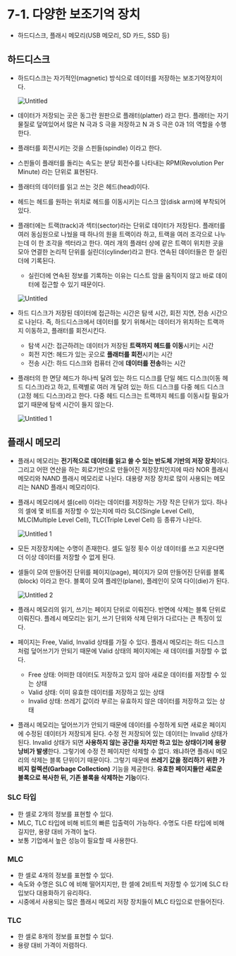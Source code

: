# 7-1. 다양한 보조기억 장치

- 하드디스크, 플래시 메모리(USB 메모리, SD 카드, SSD 등)

## 하드디스크

- 하드디스크는 자기적인(magnetic) 방식으로 데이터를 저장하는 보조기억장치이다.

  ![Untitled](https://github.com/choidoorim/TIL/assets/63203480/afae9a09-da01-46c4-a0f7-d1d2688e8b40)

- 데이터가 저장되는 곳은 동그란 원판으로 플래터(platter) 라고 한다. 플래터는 자기 물질로 덮여있어서 많은 N 극과 S 극을 저장하고 N 과 S 극은 0과 1의 역할을 수행한다.
- 플래터를 회전시키는 것을 스핀들(spindle) 이라고 한다.
- 스핀들이 플래터를 돌리는 속도는 분당 회전수를 나타내는 RPM(Revolution Per Minute) 라는 단위로 표현된다.
- 플래터의 데이터를 읽고 쓰는 것은 헤드(head)이다.
- 헤드는 헤드를 원하는 위치로 헤드를 이동시키는 디스크 암(disk arm)에 부착되어 있다.
- 플래터에는 트랙(track)과 섹터(sector)라는 단위로 데이터가 저장된다. 플래터를 여러 동심원으로 나눴을 때 하나의 원을 트랙이라 하고, 트랙을 여러 조각으로 나누는데 이 한 조각을 섹터라고 한다. 여러 개의 플래터 상에 같은 트랙이 위치한 곳을 모아 연결한 논리적 단위를 실린더(cylinder)라고 한다. 연속된 데이터들은 한 실린더에 기록된다.
    - 실린더에 연속된 정보를 기록하는 이유는 디스트 암을 움직이지 않고 바로 데이터에 접근할 수 있기 때문이다.

  ![Untitled](https://github.com/choidoorim/TIL/assets/63203480/065881dd-eebc-4599-8d5a-354589685e29)

- 하드 디스크가 저장된 데이터에 접근하는 시간은 탐색 시간, 회전 지연, 전송 시간으로 나뉜다. 즉, 하드디스크에서 데이터를 찾기 위해서는 데이터가 위치하는 트랙까지 이동하고, 플래터를 회전시킨다.
    - 탐색 시간: 접근하려는 데이터가 저장된 **트랙까지 헤드를 이동**시키는 시간
    - 회전 지연: 헤드가 있는 곳으로 **플래터를 회전**시키는 시간
    - 전송 시간: 하드 디스크와 컴퓨터 간에 **데이터를 전송**하는 시간
- 플래터의 한 면당 헤드가 하나씩 달려 있는 하드 디스크를 단일 헤드 디스크(이동 헤드 디스크)라고 하고, 트랙별로 여러 개 달려 있는 하드 디스크를 다중 헤드 디스크(고정 헤드 디스크)라고 한다. 다중 헤드 디스크는 트랙까지 헤드를 이동시킬 필요가 없기 때문에 탐색 시간이 들지 않는다.

  ![Untitled 1](https://github.com/choidoorim/TIL/assets/63203480/7be02e20-9e07-48a0-8a88-ac0ceb1ec02d)

## 플래시 메모리

- 플래시 메모리는 **전기적으로 데이터를 읽고 쓸 수 있는 반도체 기반의 저장 장치**이다. 그리고 어떤 연산을 하는 회로기반으로 만들어진 저장장치인지에 따라 NOR 플래시 메모리와 NAND 플래시 메모리로 나뉜다. 대용량 저장 장치로 많이 사용되는 메모리는 NAND 플래시 메모리이다.
- 플래시 메모리에서 셀(cell) 이라는 데이터를 저장하는 가장 작은 단위가 있다. 하나의 셀에 몇 비트를 저장할 수 있는지에 따라 SLC(Single Level Cell), MLC(Multiple Level Cell), TLC(Triple Level Cell) 등 종류가 나뉜다.

  ![Untitled 1](https://github.com/choidoorim/TIL/assets/63203480/4dae21eb-6247-44d5-8f31-457d79ca267b)

- 모든 저장장치에는 수명이 존재한다. 셀도 일정 횟수 이상 데이터를 쓰고 지운다면 더 이상 데이터를 저장할 수 없게 된다.
- 셀들이 모여 만들어진 단위를 페이지(page), 페이지가 모여 만들어진 단위를 블록(block) 이라고 한다. 블록이 모여 플레인(plane), 플레인이 모여 다이(die)가 된다.

  ![Untitled 2](https://github.com/choidoorim/TIL/assets/63203480/b239d752-6505-4f3f-8ad4-d1ec0b95ffba)

- 플래시 메모리의 읽기, 쓰기는 페이지 단위로 이뤄진다. 반면에 삭제는 블록 단위로 이뤄진다. 플레시 메모리는 읽기, 쓰기 단위와 삭제 단위가 다르다는 큰 특징이 있다.
- 페이지는 Free, Valid, Invalid 상태를 가질 수 있다. 플래시 메모리는 하드 디스크처럼 덮어쓰기가 안되기 때문에 Valid 상태의 페이지에는 새 데이터를 저장할 수 없다.
    - Free 상태: 어떠한 데이터도 저장하고 있지 않아 새로운 데이터를 저장할 수 있는 상태
    - Valid 상태: 이미 유효한 데이터를 저장하고 있는 상태
    - Invalid 상태: 쓰레기 값이라 부르는 유효하지 않은 데이터를 저장하고 있는 상태
- 플래시 메모리는 덮어쓰기가 안되기 때문에 데이터를 수정하게 되면 새로운 페이지에 수정된 데이터가 저장되게 된다. 수정 전 저장되어 있는 데이터는 Invalid 상태가 된다. Invalid 상태가 되면 **사용하지 않는 공간을 차지만 하고 있는 상태이기에 용량 낭비가 발생**한다. 그렇기에 수정 전 페이지만 삭제할 수 없다. 왜냐하면 플래시 메모리의 삭제는 블록 단위이기 때문이다. 그렇기 때문에 **쓰레기 값을 정리하기 위한 가비지 컬렉션(Garbage Collection)** 기능을 제공한다. **유효한 페이지들만 새로운 블록으로 복사한 뒤, 기존 블록을 삭제하는 기능**이다.

### SLC 타입

- 한 셀로 2개의 정보를 표현할 수 있다.
- MLC, TLC 타입에 비해 비트의 빠른 입출력이 가능하다. 수명도 다른 타입에 비해 길지만, 용량 대비 가격이 높다.
- 보통 기업에서 높은 성능이 필요할 때 사용한다.

### MLC

- 한 셀로 4개의 정보를 표현할 수 있다.
- 속도와 수명은 SLC 에 비해 떨어지지만, 한 셀에 2비트씩 저장할 수 있기에 SLC 타입보다 대용화하기 유리하다.
- 시중에서 사용되는 많은 플래시 메모리 저장 장치들이 MLC 타입으로 만들어진다.

### TLC

- 한 셀로 8개의 정보를 표현할 수 있다.
- 용량 대비 가격이 저렴하다.
